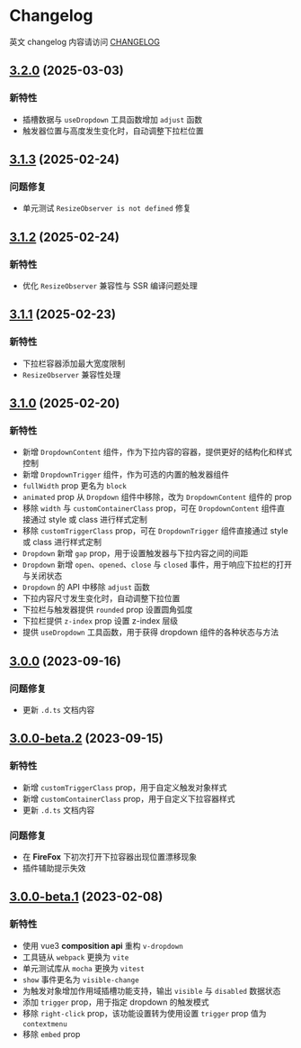 # Changelog

英文 changelog 内容请访问 [CHANGELOG](CHANGELOG.md)

## [3.2.0](https://github.com/TerryZ/v-dropdown/compare/v3.1.3...v3.2.0) (2025-03-03)

### 新特性

- 插槽数据与 `useDropdown` 工具函数增加 `adjust` 函数
- 触发器位置与高度发生变化时，自动调整下拉栏位置

## [3.1.3](https://github.com/TerryZ/v-dropdown/compare/v3.1.2...v3.1.3) (2025-02-24)

### 问题修复

- 单元测试 `ResizeObserver is not defined` 修复

## [3.1.2](https://github.com/TerryZ/v-dropdown/compare/v3.1.1...v3.1.2) (2025-02-24)

### 新特性

- 优化 `ResizeObserver` 兼容性与 SSR 编译问题处理

## [3.1.1](https://github.com/TerryZ/v-dropdown/compare/v3.1.0...v3.1.1) (2025-02-23)

### 新特性

- 下拉栏容器添加最大宽度限制
- `ResizeObserver` 兼容性处理

## [3.1.0](https://github.com/TerryZ/v-dropdown/compare/v3.0.0...v3.1.0) (2025-02-20)

### 新特性

- 新增 `DropdownContent` 组件，作为下拉内容的容器，提供更好的结构化和样式控制
- 新增 `DropdownTrigger` 组件，作为可选的内置的触发器组件
- `fullWidth` prop 更名为 `block`
- `animated` prop 从 `Dropdown` 组件中移除，改为 `DropdownContent` 组件的 prop
- 移除 `width` 与 `customContainerClass` prop，可在 `DropdownContent` 组件直接通过 style 或 class 进行样式定制
- 移除 `customTriggerClass` prop，可在 `DropdownTrigger` 组件直接通过 style 或 class 进行样式定制
- `Dropdown` 新增 `gap` prop，用于设置触发器与下拉内容之间的间距
- `Dropdown` 新增 `open`、`opened`、`close` 与 `closed` 事件，用于响应下拉栏的打开与关闭状态
- `Dropdown` 的 API 中移除 `adjust` 函数
- 下拉内容尺寸发生变化时，自动调整下拉位置
- 下拉栏与触发器提供 `rounded` prop 设置圆角弧度
- 下拉栏提供 `z-index` prop 设置 z-index 层级
- 提供 `useDropdown` 工具函数，用于获得 dropdown 组件的各种状态与方法

## [3.0.0](https://github.com/TerryZ/v-dropdown/compare/v3.0.0-beta.2...v3.0.0) (2023-09-16)

### 问题修复

- 更新 `.d.ts` 文档内容

## [3.0.0-beta.2](https://github.com/TerryZ/v-dropdown/compare/v3.0.0-beta.1...v3.0.0-beta.2) (2023-09-15)

### 新特性

- 新增 `customTriggerClass` prop，用于自定义触发对象样式
- 新增 `customContainerClass` prop，用于自定义下拉容器样式
- 更新 `.d.ts` 文档内容

### 问题修复

- 在 **FireFox** 下初次打开下拉容器出现位置漂移现象
- 插件辅助提示失效

## [3.0.0-beta.1](https://github.com/TerryZ/v-dropdown/compare/v2.1.1...v3.0.0-beta.1) (2023-02-08)

### 新特性

- 使用 vue3 **composition api** 重构 `v-dropdown`
- 工具链从 `webpack` 更换为 `vite`
- 单元测试库从 `mocha` 更换为 `vitest`
- `show` 事件更名为 `visible-change`
- 为触发对象增加作用域插槽功能支持，输出 `visible` 与 `disabled` 数据状态
- 添加 `trigger` prop，用于指定 dropdown 的触发模式
- 移除 `right-click` prop，该功能设置转为使用设置 `trigger` prop 值为 `contextmenu`
- 移除 `embed` prop
